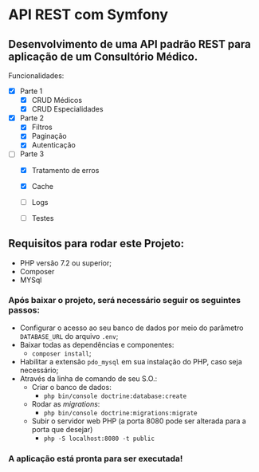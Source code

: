 # API REST com Symfony

## Desenvolvimento de uma API padrão REST para aplicação de um Consultório Médico.
Funcionalidades:
 - [x] Parte 1
   - [x] CRUD Médicos
   - [x] CRUD Especialidades
 - [x] Parte 2
   - [x] Filtros
   - [X] Paginação
   - [x] Autenticação
 - [ ] Parte 3
   - [x] Tratamento de erros
   - [x] Cache
   - [ ] Logs
   - [ ] Testes



## Requisitos para rodar este Projeto:
 - PHP versão 7.2 ou superior;
 - Composer
 - MYSql

### Após baixar o projeto, será necessário seguir os seguintes passos:
 - Configurar o acesso ao seu banco de dados por meio do parâmetro `DATABASE_URL` do arquivo `.env`;
 - Baixar todas as  dependências e componentes:
   - `composer install`;
 - Habilitar a extensão `pdo_mysql` em sua instalação do PHP, caso seja necessário;
 - Através da linha de comando de seu S.O.:
   - Criar o banco de dados:
     - `php bin/console doctrine:database:create`
   - Rodar as *migrations*:
     - `php bin/console doctrine:migrations:migrate`
   - Subir o servidor web PHP (a porta 8080 pode ser alterada para a porta que desejar)
     - `php -S localhost:8080 -t public`

### A aplicação está pronta para ser executada!
